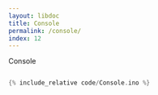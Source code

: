 ```yaml
---
layout: libdoc
title: Console
permalink: /console/
index: 12
---
```


Console

```cpp
```

```cpp
{% include_relative code/Console.ino %}
```
